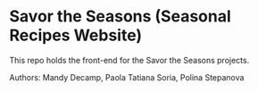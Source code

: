 # Savor the Seasons (Seasonal Recipes Website)

This repo holds the front-end for the Savor the Seasons projects.

Authors: Mandy Decamp, Paola Tatiana Soria, Polina Stepanova